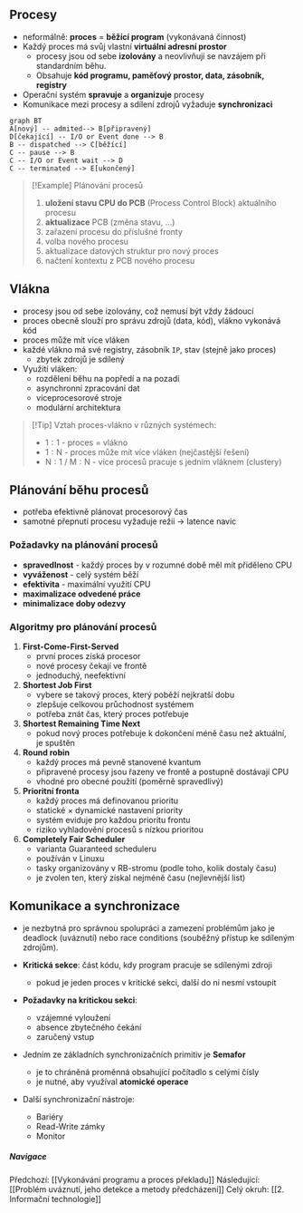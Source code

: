 
## Procesy
- neformálně: **proces** = **běžící program** (vykonávaná činnost)
- Každý proces má svůj vlastní **virtuální adresní prostor**
	- procesy jsou od sebe **izolovány** a neovlivňují se navzájem při standardním běhu.
	- Obsahuje **kód programu, paměťový prostor, data, zásobník, registry**
- Operační systém **spravuje** a **organizuje** procesy
- Komunikace mezi procesy a sdílení zdrojů vyžaduje **synchronizaci**
```mermaid
graph BT
A[nový] -- admited--> B[připravený]
D[čekající] -- I/O or Event done --> B
B -- dispatched --> C[běžící]
C -- pause --> B
C -- I/O or Event wait --> D
C -- terminated --> E[ukončený]
```

>[!Example] Plánování procesů
>1. **uložení stavu CPU do PCB** (Process Control Block) aktuálního procesu
>2. **aktualizace** PCB (změna stavu, ...)
>3. zařazení procesu do příslušné fronty
>4. volba nového procesu
>5. aktualizace datových struktur pro nový proces
>6. načtení kontextu z PCB nového procesu

## Vlákna
- procesy jsou od sebe izolovány, což nemusí být vždy žádoucí
- proces obecně slouží pro správu zdrojů (data, kód), vlákno vykonává kód
- proces může mít více vláken
- každé vlákno má své registry, zásobník `IP`, stav (stejně jako proces)
	- zbytek zdrojů je sdílený
- Využití vláken:
	- rozdělení běhu na popředí a na pozadí
	- asynchronní zpracování dat
	- víceprocesorové stroje
	- modulární architektura

>[!Tip] Vztah proces-vlákno v různých systémech:
>- $1:1$ - proces = vlákno
>- $1:\text{N}$ - proces může mít více vláken (nejčastější řešení)
>- $\text{N}:1\ /\text{ M}:\text{N}$ - více procesů pracuje s jedním vláknem (clustery)
## Plánování běhu procesů
- potřeba efektivně plánovat procesorový čas
- samotné přepnutí procesu vyžaduje režii $\rightarrow$ latence navíc
### Požadavky na plánování procesů
- **spravedlnost** - každý proces by v rozumné době měl mít přiděleno CPU
- **vyváženost** - celý systém běží
- **efektivita** - maximální využití CPU
- **maximalizace odvedené práce**
- **minimalizace doby odezvy**

### Algoritmy pro plánování procesů
1. **First-Come-First-Served**
	- první proces získá procesor
	- nové procesy čekají ve frontě
	- jednoduchý, neefektivní
2. **Shortest Job First**
	- vybere se takový proces, který poběží nejkratší dobu
	- zlepšuje celkovou průchodnost systémem
	- potřeba znát čas, který proces potřebuje
3. **Shortest Remaining Time Next**
	- pokud nový proces potřebuje k dokončení méně času než aktuální, je spuštěn
4. **Round robin**
	- každý proces má pevně stanovené kvantum
	- připravené procesy jsou řazeny ve frontě a postupně dostávají CPU
	- vhodné pro obecné použití (poměrně spravedlivý)
5. **Prioritní fronta**
	- každý proces má definovanou prioritu
	- statické $\times$ dynamické nastavení priority
	- systém eviduje pro každou prioritu frontu
	- riziko vyhladovění procesů s nízkou prioritou
6. **Completely Fair Scheduler**
	- varianta Guaranteed scheduleru
	- používán v Linuxu
	- tasky organizovány v RB-stromu (podle toho, kolik dostaly času)
	- je zvolen ten, který získal nejméně času (nejlevnější list)

## Komunikace a synchronizace
-   je nezbytná pro správnou spolupráci a zamezení problémům jako je deadlock (uváznutí) nebo race conditions (souběžný přístup ke sdíleným zdrojům).

- **Kritická sekce**: část kódu, kdy program pracuje se sdílenými zdroji
	- pokud je jeden proces v kritické sekci, další do ní nesmí vstoupit
- **Požadavky na kritickou sekci**:
	- vzájemné vyloužení
	- absence zbytečného čekání
	- zaručený vstup
- Jedním ze základních synchronizačních primitiv je **Semafor**
	- je to chráněná proměnná obsahující počítadlo s celými čísly
	- je nutné, aby využíval **atomické operace**
- Další synchronizační nástroje:
	- Bariéry
	- Read-Write zámky
	- Monitor
##### Navigace
Předchozí: [[Vykonávání programu a proces překladu]]
Následující: [[Problém uváznutí, jeho detekce a metody předcházení]]
Celý okruh: [[2. Informační technologie]]